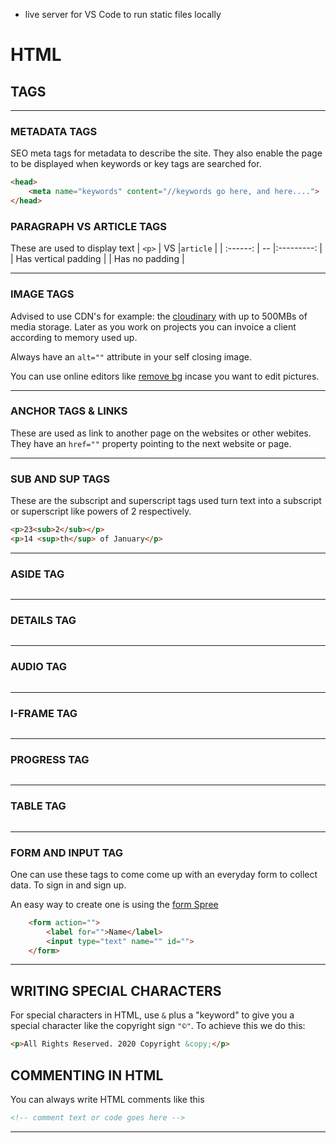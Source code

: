 - live server for VS Code to run static files locally
# HTML

## TAGS
---
### METADATA TAGS

SEO meta tags for metadata to describe the site. They also enable the page to be displayed when keywords or key tags are searched for.
```HTML
<head>
    <meta name="keywords" content="//keywords go here, and here....">
</head>
```

### PARAGRAPH VS ARTICLE TAGS
These are used to display text
| `<p>` | VS |`article` |
| :------: | -- |:---------: |
| Has vertical padding | | Has no padding |
______________________________________________________________

### IMAGE TAGS
Advised to use CDN's for example: the [cloudinary](cloudinary.com) with up to 500MBs of media storage. Later as you work on projects you can invoice a client according to memory used up.

Always have an `alt=""` attribute in your self closing image.

You can use online editors like [remove bg](remove.bg) incase you want to edit pictures.
______________________________________________________________

### ANCHOR TAGS & LINKS
These are used as link to another page on the websites or other webites. They  have an `href=""` property pointing to the next website or page.
______________________________________________________________

### SUB AND SUP TAGS
These are the subscript and superscript tags used turn text into a subscript or superscript like powers of 2 respectively.
```HTML
<p>23<sub>2</sub></p>
<p>14 <sup>th</sup> of January</p>
```
______________________________________________________________

### ASIDE TAG
```HTML

```
______________________________________________________________

### DETAILS TAG
```HTML

```
______________________________________________________________

### AUDIO TAG
```HTML

```
______________________________________________________________

### I-FRAME TAG
```HTML

```
______________________________________________________________

### PROGRESS TAG
```HTML

```
______________________________________________________________

### TABLE TAG
```HTML

```
______________________________________________________________

### FORM AND INPUT TAG
One can use these tags to come come up with an everyday form to collect data. To sign in and sign up.
 
An easy way to create one is using the [form Spree](formspree.io)
```HTML
    <form action="">
        <label for="">Name</label>
        <input type="text" name="" id="">
    </form>
```
______________________________________________________________

## WRITING SPECIAL CHARACTERS
For special characters in HTML, use `&` plus a "keyword" to give you a special character like the copyright sign `"©"`. To achieve this we do this:
```HTML
<p>All Rights Reserved. 2020 Copyright &copy;</p>
```


##  COMMENTING IN HTML
You can always write HTML comments like this
```HTML
<!-- comment text or code goes here -->
```
______________________________________________________________
